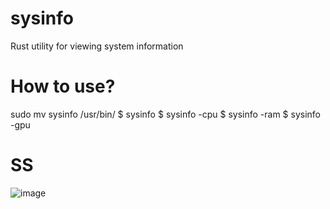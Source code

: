 # sysinfo
Rust utility for viewing system information
# How to use?
sudo mv sysinfo /usr/bin/
$ sysinfo
$ sysinfo -cpu
$ sysinfo -ram
$ sysinfo -gpu
# SS
![image](https://github.com/user-attachments/assets/364ae584-f5fa-479d-96d7-59e0a4778432)

